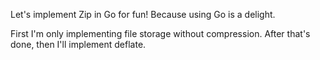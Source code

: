 Let's implement Zip in Go for fun! Because using Go is a delight.

First I'm only implementing file storage without compression. After that's done, then I'll implement deflate.
